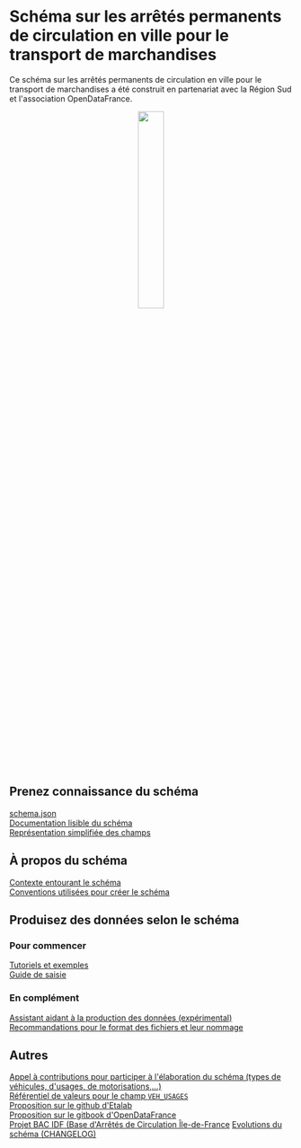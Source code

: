 # Schéma sur les arrêtés permanents de circulation en ville pour le transport de marchandises

Ce schéma sur les arrêtés permanents de circulation en ville pour le transport de marchandises a été construit en partenariat avec la Région Sud et l'association OpenDataFrance.
<br>
<p align=center>
<img src=https://gblobscdn.gitbook.com/spaces%2F-M8umwbbnQtktzDT0-5_%2Favatar-rectangle-1591200295956.png?alt=media width='30%'>
</p>

## Prenez connaissance du schéma
[schema.json](schema.json)  
[Documentation lisible du schéma](documentation/schema-page.md)  
[Représentation simplifiée des champs](mindmaps/arrete-permanent-circulation.png) 

## À propos du schéma
[Contexte entourant le schéma](CONTEXTE.md)  
[Conventions utilisées pour créer le schéma](A-PROPOS.md)  

## Produisez des données selon le schéma
### Pour commencer
[Tutoriels et exemples](EXEMPLES.md)  
[Guide de saisie](GUIDE.md)  
### En complément
[Assistant aidant à la production des données (expérimental)](https://cerema-med.shinyapps.io/groom-groom/)  
[Recommandations pour le format des fichiers et leur nommage](FORMAT.md)  

## Autres
[Appel à contributions pour participer à l'élaboration du schéma (types de véhicules, d'usages, de motorisations,...)](https://forms.gle/vUALzEDQqRsY2NgG9)  
[Référentiel de valeurs pour le champ `VEH_USAGES`](referentiels/VEH_USAGES.csv)  
[Proposition sur le github d'Etalab](https://github.com/etalab/schema.data.gouv.fr/issues/157)  
[Proposition sur le gitbook d'OpenDataFrance](https://opendatafrance.gitbook.io/fablog/territoires/chantiers/partage-des-donnees/standardisation/arretes-de-circulation)  
[Projet BAC IDF (Base d'Arrêtés de Circulation Île-de-France](https://bac-idf.fr/)
[Evolutions du schéma (CHANGELOG)](CHANGELOG.md)
